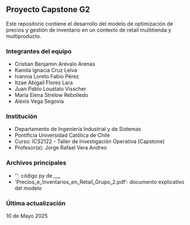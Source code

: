 ## Proyecto Capstone G2

Este repositorio contiene el desarrollo del modelo de optimización de precios y gestión de inventario en un contexto de retail multitienda y multiproducto. 

### Integrantes del equipo

- Cristian Benjamín Arévalo Arenas  
- Kamila Ignacia Cruz Leiva  
- Ivannia Loreto Fabio Pérez  
- Itzae Abigail Flores Lara  
- Juan Pablo Loustalo Visscher  
- María Elena Strelow Rebolledo  
- Alexis Vega Segovia

### Institución

- Departamento de Ingeniería Industrial y de Sistemas
- Pontificia Universidad Católica de Chile
- Curso: ICS2122 - Taller de Investigación Operativa (Capstone)
- Profesor(a): Jorge Rafael Vera Andreo

### Archivos principales

- '': código py de ___
- 'Precios_e_Inventarios_en_Retail_Grupo_2.pdf': documento explicativo del modelo

### Última actualización

10 de Mayo 2025
